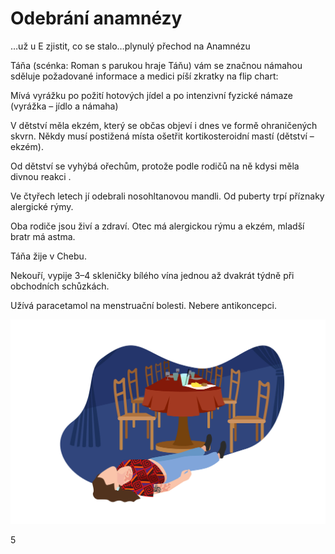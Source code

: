 <div class="w3-row">
<div class="w3-half w3-small">


# Odebrání anamnézy

…už u E zjistit, co se stalo…plynulý přechod na Anamnézu

Táňa (scénka: Roman s parukou hraje Táňu) vám se značnou námahou sděluje požadované informace a medici píší zkratky na flip chart:

Mívá vyrážku po požití hotových jídel a po intenzivní fyzické námaze (vyrážka – jídlo a námaha)

V dětství měla ekzém, který se občas objeví i dnes ve formě ohraničených skvrn. Někdy musí postižená místa ošetřit kortikosteroidní mastí (dětství – ekzém).

Od dětství se vyhýbá ořechům, protože podle rodičů na ně kdysi měla divnou reakci .

Ve čtyřech letech jí odebrali nosohltanovou mandli. Od puberty trpí příznaky alergické rýmy.

Oba rodiče jsou živí a zdraví. Otec má alergickou rýmu a ekzém, mladší bratr má astma.

Táňa žije v Chebu. 

Nekouří, vypije 3–4 skleničky bílého vína jednou až dvakrát týdně při obchodních schůzkách.

Užívá paracetamol na menstruační bolesti.
Nebere antikoncepci.


</div>
<div class="w3-half">

![slide_2-3_komiks_05_skvrny](slide_2-3_komiks_05_skvrny.jpg)



</div>
</div>

<div class="w3-center">5</div>

